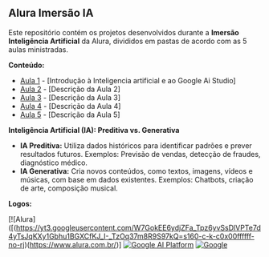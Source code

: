 ## Alura Imersão IA

Este repositório contém os projetos desenvolvidos durante a **Imersão Inteligência Artificial** da Alura, divididos em pastas de acordo com as 5 aulas ministradas.

**Conteúdo:**

*   [Aula 1](./aula01) - [Introdução à Inteligencia artificial e ao Google Ai Studio]
*   [Aula 2](./aula02) - [Descrição da Aula 2]
*   [Aula 3](./aula03) - [Descrição da Aula 3]
*   [Aula 4](./aula04) - [Descrição da Aula 4]
*   [Aula 5](./aula05) - [Descrição da Aula 5]

**Inteligência Artificial (IA): Preditiva vs. Generativa**

*   **IA Preditiva:** Utiliza dados históricos para identificar padrões e prever resultados futuros. Exemplos: Previsão de vendas, detecção de fraudes, diagnóstico médico.
*   **IA Generativa:** Cria novos conteúdos, como textos, imagens, vídeos e músicas, com base em dados existentes. Exemplos: Chatbots, criação de arte, composição musical.

**Logos:**

[![Alura]([(https://yt3.googleusercontent.com/W7GokEE6ydjZFa_Tpz6yvSsDlVPTe7d4yTsJqKXy1Gbhu1BGXCfKJ_I-_TzOq37m8R9S97kQ=s160-c-k-c0x00ffffff-no-rj)(https://www.alura.com.br/)] [![Google AI Platform](https://cloud.google.com/images/ai-platform/ai-platform-logo.svg)](https://cloud.google.com/ai-platform) [![Google](https://www.google.com/images/branding/googlelogo/2x/googlelogo_color_272x92dp.png)](https://www.google.com/) 

